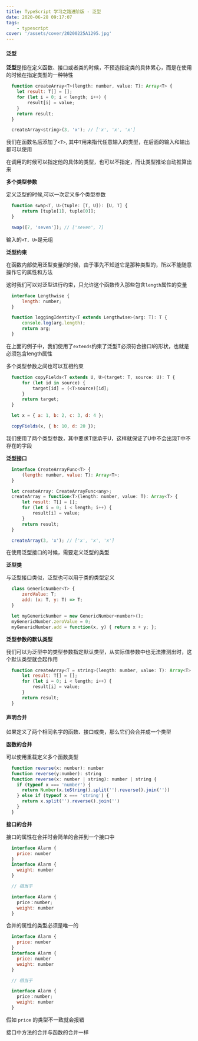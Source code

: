```yaml
---
title: TypeScript 学习之路进阶版 - 泛型
date: 2020-06-28 09:17:07
tags:
    - typescript
cover: '/assets/cover/20200225A1295.jpg'
---
```



#### 泛型

  **泛型**是指在定义函数、接口或者类的时候，不预选指定类的具体累心，而是在使用的时候在指定类型的一种特性

  ~~~js
    function createArray<T>(length: number, value: T): Array<T> {
      let result: T[] = [];
      for (let i = 0; i < length; i++) {
          result[i] = value;
      }
      return result;
    }

    createArray<string>(3, 'x'); // ['x', 'x', 'x']
  ~~~

  我们在函数名后添加了`<T>`, 其中`T`用来指代任意输入的类型，在后面的输入和输出都可以使用
  
  在调用的时候可以指定他的具体的类型，也可以不指定，而让类型推论自动推算出来

  **多个类型参数**

  定义泛型的时候,可以一次定义多个类型参数

  ~~~js
    function swap<T, U>(tuple: [T, U]): [U, T] {
        return [tuple[1], tuple[0]];
    }

    swap([7, 'seven']); // ['seven', 7]
  ~~~

  输入的`<T, U>`是元组

  **泛型约束**

  在函数内部使用泛型变量的时候，由于事先不知道它是那种类型的，所以不能随意操作它的属性和方法

  这时我们可以对泛型进行约束，只允许这个函数传入那些包含`length`属性的变量

  ~~~js
    interface Lengthwise {
        length: number;
    }

    function loggingIdentity<T extends Lengthwise>(arg: T): T {
        console.log(arg.length);
        return arg;
    }
  ~~~

  在上面的例子中，我们使用了`extends`约束了泛型T必须符合接口l的形状，也就是必须包含length属性

  多个类型参数之间也可以互相约束

  ~~~js
    function copyFields<T extends U, U>(target: T, source: U): T {
        for (let id in source) {
            target[id] = (<T>source)[id];
        }
        return target;
    }

    let x = { a: 1, b: 2, c: 3, d: 4 };

    copyFields(x, { b: 10, d: 20 });
  ~~~

  我们使用了两个类型参数，其中要求T继承于U，这样就保证了U中不会出现T中不存在的字段

  **泛型接口**

  ~~~js
    interface CreateArrayFunc<T> {
        (length: number, value: T): Array<T>;
    }

    let createArray: CreateArrayFunc<any>;
    createArray = function<T>(length: number, value: T): Array<T> {
        let result: T[] = [];
        for (let i = 0; i < length; i++) {
            result[i] = value;
        }
        return result;
    }

    createArray(3, 'x'); // ['x', 'x', 'x']
  ~~~

  在使用泛型接口的时候，需要定义泛型的类型

  **泛型类**

  与泛型接口类似，泛型也可以用于类的类型定义

  ~~~js
    class GenericNumber<T> {
        zeroValue: T;
        add: (x: T, y: T) => T;
    }

    let myGenericNumber = new GenericNumber<number>();
    myGenericNumber.zeroValue = 0;
    myGenericNumber.add = function(x, y) { return x + y; };
  ~~~

  **泛型参数的默认类型**

  我们可以为泛型中的类型参数指定默认类型，从实际值参数中也无法推测出时，这个默认类型就会起作用

  ~~~js
    function createArray<T = string>(length: number, value: T): Array<T> {
        let result: T[] = [];
        for (let i = 0; i < length; i++) {
            result[i] = value;
        }
        return result;
    }
  ~~~

  #### 声明合并

  如果定义了两个相同名字的函数、接口或类，那么它们会合并成一个类型

  **函数的合并**

  可以使用重载定义多个函数类型

  ~~~js
    function reverse(x: number): number
    function reverse(y:number): string
    function reverse(x: number | string): number | string {
      if (typeof x === 'number') {
        return Number(x.toString().split('').reverse().join(''))
      } else if (typeof x === 'string') {
        return x.split('').reverse().join('')
      } 
    }
  ~~~

  **接口的合并**

  接口的属性在合并时会简单的合并到一个接口中

  ~~~js
    interface Alarm {
      price: number
    }
    interface Alarm {
      weight: number
    }

    // 相当于

    interface Alarm {
      price：number;
      weight: number
    }
  ~~~

  合并的属性的类型必须是唯一的

  ~~~js
    interface Alarm {
      price: number
    }
    interface Alarm {
      price: number
      weight: number
    }

    // 相当于

    interface Alarm {
      price：number;
      weight: number
    }
  ~~~
  
  假如 `price` 的类型不一致就会报错

  接口中方法的合并与函数的合并一样